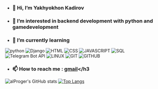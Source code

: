 - **<h3>👋 Hi, I’m Yakhyokhon Kadirov</h3>**
- <h3>👀 I’m interested in backend development with python and gamedevelopment </h3>
- <h3>🌱 I’m currently learning</h3> 
![python](https://img.shields.io/badge/Python-FFD43B?style=for-the-badge&logo=python&logoColor=darkgreen) ![Django](https://img.shields.io/badge/Django-092E20?style=for-the-badge&logo=django&logoColor=green) ![HTML](https://img.shields.io/badge/HTML5-E34F26?style=for-the-badge&logo=html5&logoColor=white) ![CSS](https://img.shields.io/badge/CSS3-1572B6?style=for-the-badge&logo=css3&logoColor=white) ![JAVASCRIPT](https://img.shields.io/badge/JavaScript-323330?style=for-the-badge&logo=javascript&logoColor=F7DF1E) ![SQL](https://img.shields.io/badge/MySQL-00000F?style=for-the-badge&logo=mysql&logoColor=white) ![Telegram Bot API](https://img.shields.io/badge/Telegram-2CA5E0?style=for-the-badge&logo=telegram&logoColor=white) ![LINUX](https://img.shields.io/badge/Ubuntu-E95420?style=for-the-badge&logo=ubuntu&logoColor=white) ![GIT](https://img.shields.io/badge/Git-F05032?style=for-the-badge&logo=git&logoColor=white) ![GITHUB](https://img.shields.io/badge/GitHub-100000?style=for-the-badge&logo=github&logoColor=white)


- **<h3>📫 How to reach me : [gmail](https://www.developerkadirov@gmail.com/)</h3**



![alProger's GitHub stats](https://github-readme-stats.vercel.app/api?username=alproger&show_icons=true&theme=dark) 
[![Top Langs](https://github-readme-stats.vercel.app/api/top-langs/?username=alproger&layout=compact)](https://github.com/alproger/github-readme-stats)


